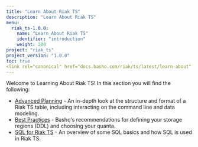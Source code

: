 ```yaml
---
title: "Learn About Riak TS"
description: "Learn About Riak TS"
menu:
  riak_ts-1.0.0:
    name: "Learn About Riak TS"
    identifier: "introduction"
    weight: 300
project: "riak_ts"
project_version: "1.0.0"
toc: true
<link rel="canonical" href="docs.basho.com/riak/ts/latest/learn-about" />
---
```



[advancedplanning]: http://docs.basho.com/riakts/1.0.0/learn-about/advancedplanning
[bestpractices]: http://docs.basho.com/riakts/1.0.0/learn-about/bestpractices
[sqlriakts]: http://docs.basho.com/riakts/1.0.0/learn-about/sqlriakts


Welcome to Learning About Riak TS! In this section you will find the following:

* [Advanced Planning][advancedplanning] - An in-depth look at the structure and format of a Riak TS table, including interacting on the command line and data modeling.
* [Best Practices][bestpractices] - Basho's recommendations for defining your storage regions (DDL) and choosing your quanta.
* [SQL for Riak TS][sqlriakts] - An overview of some SQL basics and how SQL is used in Riak TS.
